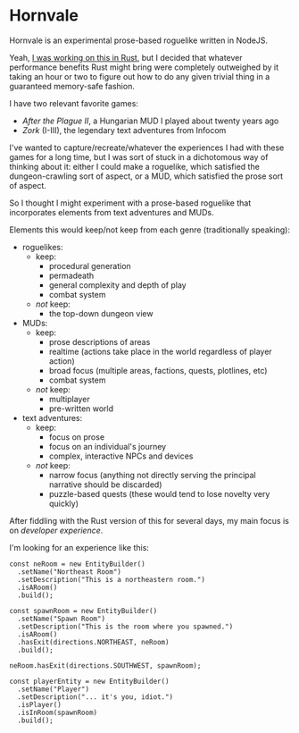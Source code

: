 # Hornvale

Hornvale is an experimental prose-based roguelike written in NodeJS.

Yeah, [I was working on this in Rust](https://github.com/ndouglas/hornvale-rust), but I decided that whatever performance benefits Rust might bring were completely outweighed by it taking an hour or two to figure out how to do any given trivial thing in a guaranteed memory-safe fashion.

I have two relevant favorite games:

- _After the Plague II_, a Hungarian MUD I played about twenty years ago
- _Zork_ (I-III), the legendary text adventures from Infocom

I've wanted to capture/recreate/whatever the experiences I had with these games for a long time, but I was sort of stuck in a dichotomous way of thinking about it: either I could make a roguelike, which satisfied the dungeon-crawling sort of aspect, or a MUD, which satisfied the prose sort of aspect.

So I thought I might experiment with a prose-based roguelike that incorporates elements from text adventures and MUDs.

Elements this would keep/not keep from each genre (traditionally speaking):

- roguelikes:
  - keep:
    - procedural generation
    - permadeath
    - general complexity and depth of play
    - combat system
  - _not_ keep:
    - the top-down dungeon view
- MUDs:
  - keep:
    - prose descriptions of areas
    - realtime (actions take place in the world regardless of player action)
    - broad focus (multiple areas, factions, quests, plotlines, etc)
    - combat system
  - _not_ keep:
    - multiplayer
    - pre-written world
- text adventures:
  - keep:
    - focus on prose
    - focus on an individual's journey
    - complex, interactive NPCs and devices
  - _not_ keep:
    - narrow focus (anything not directly serving the principal narrative should be discarded)
    - puzzle-based quests (these would tend to lose novelty very quickly)

After fiddling with the Rust version of this for several days, my main focus is on _developer experience_.

I'm looking for an experience like this:

```nodejs
const neRoom = new EntityBuilder()
  .setName("Northeast Room")
  .setDescription("This is a northeastern room.")
  .isARoom()
  .build();

const spawnRoom = new EntityBuilder()
  .setName("Spawn Room")
  .setDescription("This is the room where you spawned.")
  .isARoom()
  .hasExit(directions.NORTHEAST, neRoom)
  .build();

neRoom.hasExit(directions.SOUTHWEST, spawnRoom);

const playerEntity = new EntityBuilder()
  .setName("Player")
  .setDescription("... it's you, idiot.")
  .isPlayer()
  .isInRoom(spawnRoom)
  .build();
```
